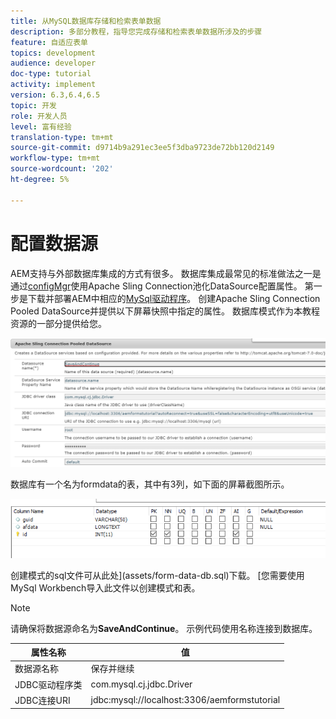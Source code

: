 ```yaml
---
title: 从MySQL数据库存储和检索表单数据
description: 多部分教程，指导您完成存储和检索表单数据所涉及的步骤
feature: 自适应表单
topics: development
audience: developer
doc-type: tutorial
activity: implement
version: 6.3,6.4,6.5
topic: 开发
role: 开发人员
level: 富有经验
translation-type: tm+mt
source-git-commit: d9714b9a291ec3ee5f3dba9723de72bb120d2149
workflow-type: tm+mt
source-wordcount: '202'
ht-degree: 5%

---
```


# 配置数据源

AEM支持与外部数据库集成的方式有很多。 数据库集成最常见的标准做法之一是通过[configMgr](http://localhost:4502/system/console/configMgr)使用Apache Sling Connection池化DataSource配置属性。
第一步是下载并部署AEM中相应的[MySql驱动程序](https://mvnrepository.com/artifact/mysql/mysql-connector-java)。
创建Apache Sling Connection Pooled DataSource并提供以下屏幕快照中指定的属性。 数据库模式作为本教程资源的一部分提供给您。

![数据源](assets/save-continue.PNG)

数据库有一个名为formdata的表，其中有3列，如下面的屏幕截图所示。

![数据库](assets/data-base-tables.PNG)

创建模式的sql文件可从此处](assets/form-data-db.sql)下载。 [您需要使用MySql Workbench导入此文件以创建模式和表。

>[!NOTE]
>请确保将数据源命名为&#x200B;**SaveAndContinue**。 示例代码使用名称连接到数据库。

| 属性名称 | 值 |
------------------------|---------------------------------------
| 数据源名称 | 保存并继续 |
| JDBC驱动程序类 | com.mysql.cj.jdbc.Driver |
| JDBC连接URI | jdbc:mysql://localhost:3306/aemformstutorial |


